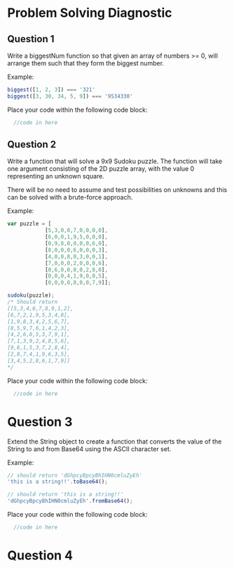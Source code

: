# Problem Solving Diagnostic

## Question 1

Write a biggestNum function so that given an array of numbers >= 0, will
arrange them such that they form the biggest number.

Example:

```javascript
biggest([1, 2, 3]) === '321'
biggest([3, 30, 34, 5, 9]) === '9534330'
```

Place your code within the following code block:

```javascript
  //code in here
```

## Question 2

Write a function that will solve a 9x9 Sudoku puzzle. The function will take
one argument consisting of the 2D puzzle array, with the value 0 representing
an unknown square.

There will be no need to assume and test possibilities on unknowns and this can
be solved with a brute-force approach.

Example:

```javascript
var puzzle = [
            [5,3,0,0,7,0,0,0,0],
            [6,0,0,1,9,5,0,0,0],
            [0,9,8,0,0,0,0,6,0],
            [8,0,0,0,6,0,0,0,3],
            [4,0,0,8,0,3,0,0,1],
            [7,0,0,0,2,0,0,0,6],
            [0,6,0,0,0,0,2,8,0],
            [0,0,0,4,1,9,0,0,5],
            [0,0,0,0,8,0,0,7,9]];

sudoku(puzzle);
/* Should return
[[5,3,4,6,7,8,9,1,2],
[6,7,2,1,9,5,3,4,8],
[1,9,8,3,4,2,5,6,7],
[8,5,9,7,6,1,4,2,3],
[4,2,6,8,5,3,7,9,1],
[7,1,3,9,2,4,8,5,6],
[9,6,1,5,3,7,2,8,4],
[2,8,7,4,1,9,6,3,5],
[3,4,5,2,8,6,1,7,9]]
*/
```

Place your code within the following code block:

```javascript
  //code in here
```

# Question 3

Extend the String object to create a function that converts the value of the
String to and from Base64 using the ASCII character set.

Example:

```javascript
// should return 'dGhpcyBpcyBhIHN0cmluZyEh'
'this is a string!!'.toBase64();

// should return 'this is a string!!'
'dGhpcyBpcyBhIHN0cmluZyEh'.fromBase64();
```

Place your code within the following code block:

```javascript
  //code in here
```

# Question 4

<!-- Thanks for reading the diagnostic in its entirety.  If you're reading this
happy April Fool's Day.  Delete this entire file and write a short explanation
of why it's important to read things carefully and in their entirety.

Bonus: Tell me how upset you are with me becuase you had to do this -->
